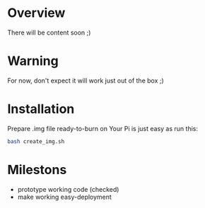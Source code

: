 # Overview
There will be content soon ;)

# Warning
For now, don't expect it will work just out of the box ;)

# Installation
Prepare .img file ready-to-burn on Your Pi is just easy as run this:
```sh
bash create_img.sh
```

# Milestons
* prototype working code (checked) 
* make working easy-deployment 

